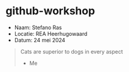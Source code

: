 # github-workshop

- Naam: Stefano Ras
- Locatie: REA Heerhugowaard
- Datum: 24 mei 2024

> Cats are superior to dogs in every aspect
> - Me